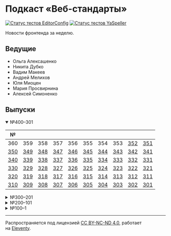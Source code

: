 # Подкаст «Веб-стандарты»

[![Статус тестов EditorConfig](https://github.com/web-standards-ru/podcast/workflows/EditorConfig/badge.svg)](https://github.com/web-standards-ru/podcast/actions/workflows/editorconfig.yml)
[![Статус тестов YaSpeller](https://github.com/web-standards-ru/podcast/workflows/YaSpeller/badge.svg)](https://github.com/web-standards-ru/podcast/actions/workflows/yaspeller.yml)

Новости фронтенда за неделю.

## Ведущие

- Ольга Алексашенко
- Никита Дубко
- Вадим Макеев
- Андрей Мелихов
- Юля Миоцен
- Мария Просвирнина
- Алексей Симоненко

## Выпуски

<details open>
    <summary>№400–301</summary>

| №       |         |         |         |         |         |         |         |         |         |
| ------- | ------- | ------- | ------- | ------- | ------- | ------- | ------- | ------- | ------- |
| 360     | 359     | 358     | 357     | 356     | 355     | 354     | 353     | [352][] | [351][] |
| [350][] | [349][] | [348][] | [347][] | [346][] | [345][] | [344][] | [343][] | [342][] | [341][] |
| [340][] | [339][] | [338][] | [337][] | [336][] | [335][] | [334][] | [333][] | [332][] | [331][] |
| [330][] | [329][] | [328][] | [327][] | [326][] | [325][] | [324][] | [323][] | [322][] | [321][] |
| [320][] | [319][] | [318][] | [317][] | [316][] | [315][] | [314][] | [313][] | [312][] | [311][] |
| [310][] | [309][] | [308][] | [307][] | [306][] | [305][] | [304][] | [303][] | [302][] | [301][] |

</details>

<details>
    <summary>№300–201</summary>

| №       |         |         |         |         |         |         |         |         |         |
| ------- | ------- | ------- | ------- | ------- | ------- | ------- | ------- | ------- | ------- |
| [300][] | [299][] | [298][] | [297][] | [296][] | [295][] | [294][] | [293][] | [292][] | [291][] |
| [290][] | [289][] | [288][] | [287][] | [286][] | [285][] | [284][] | [283][] | [282][] | [281][] |
| [280][] | [279][] | [278][] | [277][] | [276][] | [275][] | [274][] | [273][] | [272][] | [271][] |
| [270][] | [269][] | [268][] | [267][] | [266][] | [265][] | [264][] | [263][] | [262][] | [261][] |
| [260][] | [259][] | [258][] | [257][] | [256][] | [255][] | [254][] | [253][] | [252][] | [251][] |
| [250][] | [249][] | [248][] | [247][] | [246][] | [245][] | [244][] | [243][] | [242][] | [241][] |
| [240][] | [239][] | [238][] | [237][] | [236][] | [235][] | [234][] | [233][] | [232][] | [231][] |
| [230][] | [229][] | [228][] | [227][] | [226][] | [225][] | [224][] | [223][] | [222][] | [221][] |
| [220][] | [219][] | [218][] | [217][] | [216][] | [215][] | [214][] | [213][] | [212][] | [211][] |
| [210][] | [209][] | [208][] | [207][] | [206][] | [205][] | [204][] | [203][] | [202][] | [201][] |

</details>

<details>
    <summary>№200–101</summary>

| №       |         |         |         |         |         |         |         |         |         |
| ------- | ------- | ------- | ------- | ------- | ------- | ------- | ------- | ------- | ------- |
| [200][] | [199][] | [198][] | [197][] | [196][] | [195][] | [194][] | [193][] | [192][] | [191][] |
| [190][] | [189][] | [188][] | [187][] | [186][] | [185][] | [184][] | [183][] | [182][] | [181][] |
| [180][] | [179][] | [178][] | [177][] | [176][] | [175][] | [174][] | [173][] | [172][] | [171][] |
| [170][] | [169][] | [168][] | [167][] | [166][] | [165][] | [164][] | [163][] | [162][] | [161][] |
| [160][] | [159][] | [158][] | [157][] | [156][] | [155][] | [154][] | [153][] | [152][] | [151][] |
| [150][] | [149][] | [148][] | [147][] | [146][] | [145][] | [144][] | [143][] | [142][] | [141][] |
| [140][] | [139][] | [138][] | [137][] | [136][] | [135][] | [134][] | [133][] | [132][] | [131][] |
| [130][] | [129][] | [128][] | [127][] | [126][] | [125][] | [124][] | [123][] | [122][] | [121][] |
| [120][] | [119][] | [118][] | [117][] | [116][] | [115][] | [114][] | [113][] | [112][] | [111][] |
| [110][] | [109][] | [108][] | [107][] | [106][] | [105][] | [104][] | [103][] | [102][] | [101][] |

</details>

<details>
    <summary>№100–1</summary>

| №       |         |         |         |         |         |         |         |         |         |
| ------- | ------- | ------- | ------- | ------- | ------- | ------- | ------- | ------- | ------- |
| [100][] | [99][]  | [98][]  | [97][]  | [96][]  | [95][]  | [94][]  | [93][]  | [92][]  | [91][]  |
| [90][]  | [89][]  | [88][]  | [87][]  | [86][]  | [85][]  | [84][]  | [83][]  | [82][]  | [81][]  |
| [80][]  | [79][]  | [78][]  | [77][]  | [76][]  | [75][]  | [74][]  | [73][]  | [72][]  | [71][]  |
| [70][]  | [69][]  | [68][]  | [67][]  | [66][]  | [65][]  | [64][]  | [63][]  | [62][]  | [61][]  |
| [60][]  | [59][]  | [58][]  | [57][]  | [56][]  | [55][]  | [54][]  | [53][]  | [52][]  | [51][]  |
| [50][]  | [49][]  | [48][]  | [47][]  | [46][]  | [45][]  | [44][]  | [43][]  | [42][]  | [41][]  |
| [40][]  | [39][]  | [38][]  | [37][]  | [36][]  | [35][]  | [34][]  | [33][]  | [32][]  | [31][]  |
| [30][]  | [29][]  | [28][]  | [27][]  | [26][]  | [25][]  | [24][]  | [23][]  | [22][]  | [21][]  |
| [20][]  | [19][]  | [18][]  | [17][]  | [16][]  | [15][]  | [14][]  | [13][]  | [12][]  | [11][]  |
| [10][]  | [9][]   | [8][]   | [7][]   | [6][]   | [5][]   | [4][]   | [3][]   | [2][]   | [1][]   |

</details>

[352]: src/episodes/352.md
[351]: src/episodes/351.md
[350]: src/episodes/350.md
[349]: src/episodes/349.md
[348]: src/episodes/348.md
[347]: src/episodes/347.md
[346]: src/episodes/346.md
[345]: src/episodes/345.md
[344]: src/episodes/344.md
[343]: src/episodes/343.md
[342]: src/episodes/342.md
[341]: src/episodes/341.md
[340]: src/episodes/340.md
[339]: src/episodes/339.md
[338]: src/episodes/338.md
[337]: src/episodes/337.md
[336]: src/episodes/336.md
[335]: src/episodes/335.md
[334]: src/episodes/334.md
[333]: src/episodes/333.md
[332]: src/episodes/332.md
[331]: src/episodes/331.md
[330]: src/episodes/330.md
[329]: src/episodes/329.md
[328]: src/episodes/328.md
[327]: src/episodes/327.md
[326]: src/episodes/326.md
[325]: src/episodes/325.md
[324]: src/episodes/324.md
[323]: src/episodes/323.md
[322]: src/episodes/322.md
[321]: src/episodes/321.md
[320]: src/episodes/320.md
[319]: src/episodes/319.md
[318]: src/episodes/318.md
[317]: src/episodes/317.md
[316]: src/episodes/316.md
[315]: src/episodes/315.md
[314]: src/episodes/314.md
[313]: src/episodes/313.md
[312]: src/episodes/312.md
[311]: src/episodes/311.md
[310]: src/episodes/310.md
[309]: src/episodes/309.md
[308]: src/episodes/308.md
[307]: src/episodes/307.md
[306]: src/episodes/306.md
[305]: src/episodes/305.md
[304]: src/episodes/304.md
[303]: src/episodes/303.md
[302]: src/episodes/302.md
[301]: src/episodes/301.md
[300]: src/episodes/300.md
[299]: src/episodes/299.md
[298]: src/episodes/298.md
[297]: src/episodes/297.md
[296]: src/episodes/296.md
[295]: src/episodes/295.md
[294]: src/episodes/294.md
[293]: src/episodes/293.md
[292]: src/episodes/292.md
[291]: src/episodes/291.md
[290]: src/episodes/290.md
[289]: src/episodes/289.md
[288]: src/episodes/288.md
[287]: src/episodes/287.md
[286]: src/episodes/286.md
[285]: src/episodes/285.md
[284]: src/episodes/284.md
[283]: src/episodes/283.md
[282]: src/episodes/282.md
[281]: src/episodes/281.md
[280]: src/episodes/280.md
[279]: src/episodes/279.md
[278]: src/episodes/278.md
[277]: src/episodes/277.md
[276]: src/episodes/276.md
[275]: src/episodes/275.md
[274]: src/episodes/274.md
[273]: src/episodes/273.md
[272]: src/episodes/272.md
[271]: src/episodes/271.md
[270]: src/episodes/270.md
[269]: src/episodes/269.md
[268]: src/episodes/268.md
[267]: src/episodes/267.md
[266]: src/episodes/266.md
[265]: src/episodes/265.md
[264]: src/episodes/264.md
[263]: src/episodes/263.md
[262]: src/episodes/262.md
[261]: src/episodes/261.md
[260]: src/episodes/260.md
[259]: src/episodes/259.md
[258]: src/episodes/258.md
[257]: src/episodes/257.md
[256]: src/episodes/256.md
[255]: src/episodes/255.md
[254]: src/episodes/254.md
[253]: src/episodes/253.md
[252]: src/episodes/252.md
[251]: src/episodes/251.md
[250]: src/episodes/250.md
[249]: src/episodes/249.md
[248]: src/episodes/248.md
[247]: src/episodes/247.md
[246]: src/episodes/246.md
[245]: src/episodes/245.md
[244]: src/episodes/244.md
[243]: src/episodes/243.md
[242]: src/episodes/242.md
[241]: src/episodes/241.md
[240]: src/episodes/240.md
[239]: src/episodes/239.md
[238]: src/episodes/238.md
[237]: src/episodes/237.md
[236]: src/episodes/236.md
[235]: src/episodes/235.md
[234]: src/episodes/234.md
[233]: src/episodes/233.md
[232]: src/episodes/232.md
[231]: src/episodes/231.md
[230]: src/episodes/230.md
[229]: src/episodes/229.md
[228]: src/episodes/228.md
[227]: src/episodes/227.md
[226]: src/episodes/226.md
[225]: src/episodes/225.md
[224]: src/episodes/224.md
[223]: src/episodes/223.md
[222]: src/episodes/222.md
[221]: src/episodes/221.md
[220]: src/episodes/220.md
[219]: src/episodes/219.md
[218]: src/episodes/218.md
[217]: src/episodes/217.md
[216]: src/episodes/216.md
[215]: src/episodes/215.md
[214]: src/episodes/214.md
[213]: src/episodes/213.md
[212]: src/episodes/212.md
[211]: src/episodes/211.md
[210]: src/episodes/210.md
[209]: src/episodes/209.md
[208]: src/episodes/208.md
[207]: src/episodes/207.md
[206]: src/episodes/206.md
[205]: src/episodes/205.md
[204]: src/episodes/204.md
[203]: src/episodes/203.md
[202]: src/episodes/202.md
[201]: src/episodes/201.md
[200]: src/episodes/200.md
[199]: src/episodes/199.md
[198]: src/episodes/198.md
[197]: src/episodes/197.md
[196]: src/episodes/196.md
[195]: src/episodes/195.md
[194]: src/episodes/194.md
[193]: src/episodes/193.md
[192]: src/episodes/192.md
[191]: src/episodes/191.md
[190]: src/episodes/190.md
[189]: src/episodes/189.md
[188]: src/episodes/188.md
[187]: src/episodes/187.md
[186]: src/episodes/186.md
[185]: src/episodes/185.md
[184]: src/episodes/184.md
[183]: src/episodes/183.md
[182]: src/episodes/182.md
[181]: src/episodes/181.md
[180]: src/episodes/180.md
[179]: src/episodes/179.md
[178]: src/episodes/178.md
[177]: src/episodes/177.md
[176]: src/episodes/176.md
[175]: src/episodes/175.md
[174]: src/episodes/174.md
[173]: src/episodes/173.md
[172]: src/episodes/172.md
[171]: src/episodes/171.md
[170]: src/episodes/170.md
[169]: src/episodes/169.md
[168]: src/episodes/168.md
[167]: src/episodes/167.md
[166]: src/episodes/166.md
[165]: src/episodes/165.md
[164]: src/episodes/164.md
[163]: src/episodes/163.md
[162]: src/episodes/162.md
[161]: src/episodes/161.md
[160]: src/episodes/160.md
[159]: src/episodes/159.md
[158]: src/episodes/158.md
[157]: src/episodes/157.md
[156]: src/episodes/156.md
[155]: src/episodes/155.md
[154]: src/episodes/154.md
[153]: src/episodes/153.md
[152]: src/episodes/152.md
[151]: src/episodes/151.md
[150]: src/episodes/150.md
[149]: src/episodes/149.md
[148]: src/episodes/148.md
[147]: src/episodes/147.md
[146]: src/episodes/146.md
[145]: src/episodes/145.md
[144]: src/episodes/144.md
[143]: src/episodes/143.md
[142]: src/episodes/142.md
[141]: src/episodes/141.md
[140]: src/episodes/140.md
[139]: src/episodes/139.md
[138]: src/episodes/138.md
[137]: src/episodes/137.md
[136]: src/episodes/136.md
[135]: src/episodes/135.md
[134]: src/episodes/134.md
[133]: src/episodes/133.md
[132]: src/episodes/132.md
[131]: src/episodes/131.md
[130]: src/episodes/130.md
[129]: src/episodes/129.md
[128]: src/episodes/128.md
[127]: src/episodes/127.md
[126]: src/episodes/126.md
[125]: src/episodes/125.md
[124]: src/episodes/124.md
[123]: src/episodes/123.md
[122]: src/episodes/122.md
[121]: src/episodes/121.md
[120]: src/episodes/120.md
[119]: src/episodes/119.md
[118]: src/episodes/118.md
[117]: src/episodes/117.md
[116]: src/episodes/116.md
[115]: src/episodes/115.md
[114]: src/episodes/114.md
[113]: src/episodes/113.md
[112]: src/episodes/112.md
[111]: src/episodes/111.md
[110]: src/episodes/110.md
[109]: src/episodes/109.md
[108]: src/episodes/108.md
[107]: src/episodes/107.md
[106]: src/episodes/106.md
[105]: src/episodes/105.md
[104]: src/episodes/104.md
[103]: src/episodes/103.md
[102]: src/episodes/102.md
[101]: src/episodes/101.md
[100]: src/episodes/100.md
[99]: src/episodes/99.md
[98]: src/episodes/98.md
[97]: src/episodes/97.md
[96]: src/episodes/96.md
[95]: src/episodes/95.md
[94]: src/episodes/94.md
[93]: src/episodes/93.md
[92]: src/episodes/92.md
[91]: src/episodes/91.md
[90]: src/episodes/90.md
[89]: src/episodes/89.md
[88]: src/episodes/88.md
[87]: src/episodes/87.md
[86]: src/episodes/86.md
[85]: src/episodes/85.md
[84]: src/episodes/84.md
[83]: src/episodes/83.md
[82]: src/episodes/82.md
[81]: src/episodes/81.md
[80]: src/episodes/80.md
[79]: src/episodes/79.md
[78]: src/episodes/78.md
[77]: src/episodes/77.md
[76]: src/episodes/76.md
[75]: src/episodes/75.md
[74]: src/episodes/74.md
[73]: src/episodes/73.md
[72]: src/episodes/72.md
[71]: src/episodes/71.md
[70]: src/episodes/70.md
[69]: src/episodes/69.md
[68]: src/episodes/68.md
[67]: src/episodes/67.md
[66]: src/episodes/66.md
[65]: src/episodes/65.md
[64]: src/episodes/64.md
[63]: src/episodes/63.md
[62]: src/episodes/62.md
[61]: src/episodes/61.md
[60]: src/episodes/60.md
[59]: src/episodes/59.md
[58]: src/episodes/58.md
[57]: src/episodes/57.md
[56]: src/episodes/56.md
[55]: src/episodes/55.md
[54]: src/episodes/54.md
[53]: src/episodes/53.md
[52]: src/episodes/52.md
[51]: src/episodes/51.md
[50]: src/episodes/50.md
[49]: src/episodes/49.md
[48]: src/episodes/48.md
[47]: src/episodes/47.md
[46]: src/episodes/46.md
[45]: src/episodes/45.md
[44]: src/episodes/44.md
[43]: src/episodes/43.md
[42]: src/episodes/42.md
[41]: src/episodes/41.md
[40]: src/episodes/40.md
[39]: src/episodes/39.md
[38]: src/episodes/38.md
[37]: src/episodes/37.md
[36]: src/episodes/36.md
[35]: src/episodes/35.md
[34]: src/episodes/34.md
[33]: src/episodes/33.md
[32]: src/episodes/32.md
[31]: src/episodes/31.md
[30]: src/episodes/30.md
[29]: src/episodes/29.md
[28]: src/episodes/28.md
[27]: src/episodes/27.md
[26]: src/episodes/26.md
[25]: src/episodes/25.md
[24]: src/episodes/24.md
[23]: src/episodes/23.md
[22]: src/episodes/22.md
[21]: src/episodes/21.md
[20]: src/episodes/20.md
[19]: src/episodes/19.md
[18]: src/episodes/18.md
[17]: src/episodes/17.md
[16]: src/episodes/16.md
[15]: src/episodes/15.md
[14]: src/episodes/14.md
[13]: src/episodes/13.md
[12]: src/episodes/12.md
[11]: src/episodes/11.md
[10]: src/episodes/10.md
[9]: src/episodes/9.md
[8]: src/episodes/8.md
[7]: src/episodes/7.md
[6]: src/episodes/6.md
[5]: src/episodes/5.md
[4]: src/episodes/4.md
[3]: src/episodes/3.md
[2]: src/episodes/2.md
[1]: src/episodes/1.md

---
Распространяется под лицензией [СС BY-NC-ND 4.0](LICENSE.md), работает на [Eleventy](https://www.11ty.io/).
